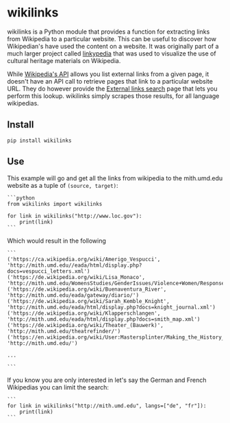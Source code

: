 # wikilinks

wikilinks is a Python module that provides a function for extracting links from
Wikipedia to a particular website. This can be useful to discover how
Wikipedian's have used the content on a website. It was originally part of a
much larger project called [linkypedia] that was used to visualize the use of
cultural heritage materials on Wikipedia.

While [Wikipedia's API] allows you list external links from a given page, it
doesn't have an API call to retrieve pages that link to a particular website
URL. They do however provide the [External links search] page that lets you
perform this lookup.  wikilinks simply scrapes those results, for all language
wikipedias.

## Install

    pip install wikilinks

## Use

This example will go and get all the links from wikipedia to the mith.umd.edu
website as a tuple of `(source, target)`:

    ```python
    from wikilinks import wikilinks

    for link in wikilinks("http://www.loc.gov"):
        print(link)
    ```

Which would result in the following 

    ```
    ('https://ca.wikipedia.org/wiki/Amerigo_Vespucci', 'http://mith.umd.edu//eada/html/display.php?docs=vespucci_letters.xml')
    ('https://de.wikipedia.org/wiki/Lisa_Monaco', 'http://mith.umd.edu/WomensStudies/GenderIssues/Violence+Women/ResponsetoRape/introduction')
    ('https://de.wikipedia.org/wiki/Buenaventura_River', 'http://mith.umd.edu/eada/gateway/diario/')
    ('https://de.wikipedia.org/wiki/Sarah_Kemble_Knight', 'http://mith.umd.edu/eada/html/display.php?docs=knight_journal.xml')
    ('https://de.wikipedia.org/wiki/Klapperschlangen', 'http://mith.umd.edu/eada/html/display.php?docs=smith_map.xml')
    ('https://de.wikipedia.org/wiki/Theater_(Bauwerk)', 'http://mith.umd.edu/theatrefinder/')
    ('https://en.wikipedia.org/wiki/User:Mastersplinter/Making_the_History_of_1989', 'http://mith.umd.edu/')

    ...

    ```

If you know you are only interested in let's say the German and French
Wikipedias you can limit the search:

    ```
    for link in wikilinks("http://mith.umd.edu", langs=["de", "fr"]):
        print(link)
    ```

[Wikipedia's API]: https://en.wikipedia.org/w/api.php
[External links search]: https://en.wikipedia.org/wiki/Special:LinkSearch
[Linkypedia]: https://github.com/edsu/linkypedia
